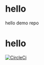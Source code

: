 # hello
hello demo repo
# hello
[![CircleCi](https://circleci.com/gh/iamfydel/hello.svg?style=svg)](https://circleci.com/gh/iamfydel/hello)